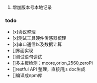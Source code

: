 1. 增加版本号本地记录


### todo
- [x]协议整理
- [x]测试工具硬件传感器梳理
- [x]串口通信以及数据计算
- []界面实现
- []测试语句调试
- []多主板检测：mcore,orion,2560,zeroPi
- []restful API 整理，直接用js doc生成
- []编译成npm库